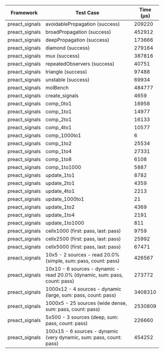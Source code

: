 | Framework | Test Case | Time (μs) |
| --- | --- | --- |
| preact_signals | avoidablePropagation (success) | 209220 |
| preact_signals | broadPropagation (success) | 452912 |
| preact_signals | deepPropagation (success) | 173666 |
| preact_signals | diamond (success) | 279164 |
| preact_signals | mux (success) | 387816 |
| preact_signals | repeatedObservers (success) | 40751 |
| preact_signals | triangle (success) | 97488 |
| preact_signals | unstable (success) | 69934 |
| preact_signals | molBench | 484777 |
| preact_signals | create_signals | 4659 |
| preact_signals | comp_0to1 | 16958 |
| preact_signals | comp_1to1 | 14977 |
| preact_signals | comp_2to1 | 16133 |
| preact_signals | comp_4to1 | 10577 |
| preact_signals | comp_1000to1 | 6 |
| preact_signals | comp_1to2 | 25534 |
| preact_signals | comp_1to4 | 27331 |
| preact_signals | comp_1to8 | 6108 |
| preact_signals | comp_1to1000 | 5887 |
| preact_signals | update_1to1 | 8782 |
| preact_signals | update_2to1 | 4359 |
| preact_signals | update_4to1 | 2213 |
| preact_signals | update_1000to1 | 21 |
| preact_signals | update_1to2 | 4369 |
| preact_signals | update_1to4 | 2191 |
| preact_signals | update_1to1000 | 811 |
| preact_signals | cellx1000 (first: pass, last: pass) | 9759 |
| preact_signals | cellx2500 (first: pass, last: pass) | 25992 |
| preact_signals | cellx5000 (first: pass, last: pass) | 67471 |
| preact_signals | 10x5 - 2 sources - read 20.0% (simple, sum: pass, count: pass) | 426567 |
| preact_signals | 10x10 - 6 sources - dynamic - read 20.0% (dynamic, sum: pass, count: pass) | 273772 |
| preact_signals | 1000x12 - 4 sources - dynamic (large, sum: pass, count: pass) | 3408310 |
| preact_signals | 1000x5 - 25 sources (wide dense, sum: pass, count: pass) | 2530809 |
| preact_signals | 5x500 - 3 sources (deep, sum: pass, count: pass) | 226660 |
| preact_signals | 100x15 - 6 sources - dynamic (very dynamic, sum: pass, count: pass) | 454252 |
